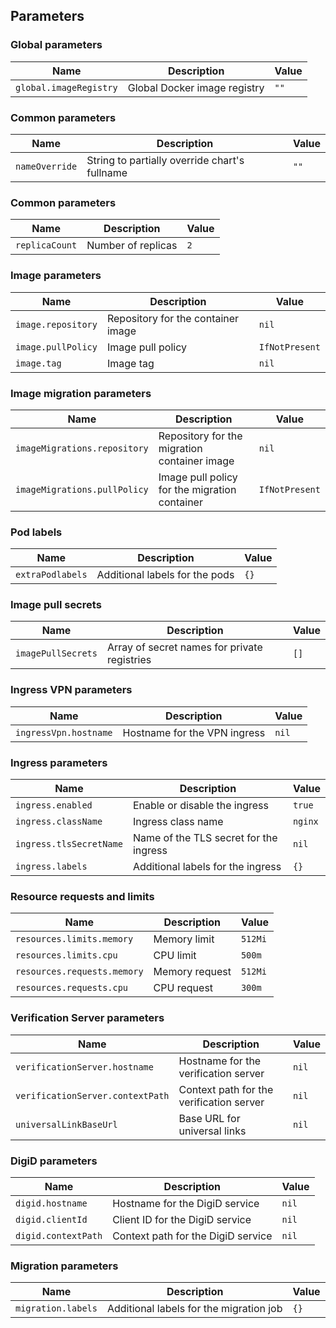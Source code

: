 ## Parameters

### Global parameters

| Name                   | Description                  | Value |
| ---------------------- | ---------------------------- | ----- |
| `global.imageRegistry` | Global Docker image registry | `""`  |

### Common parameters

| Name           | Description                                   | Value |
| -------------- | --------------------------------------------- | ----- |
| `nameOverride` | String to partially override chart's fullname | `""`  |

### Common parameters

| Name           | Description        | Value |
| -------------- | ------------------ | ----- |
| `replicaCount` | Number of replicas | `2`   |

### Image parameters

| Name               | Description                        | Value          |
| ------------------ | ---------------------------------- | -------------- |
| `image.repository` | Repository for the container image | `nil`          |
| `image.pullPolicy` | Image pull policy                  | `IfNotPresent` |
| `image.tag`        | Image tag                          | `nil`          |

### Image migration parameters

| Name                         | Description                                   | Value          |
| ---------------------------- | --------------------------------------------- | -------------- |
| `imageMigrations.repository` | Repository for the migration container image  | `nil`          |
| `imageMigrations.pullPolicy` | Image pull policy for the migration container | `IfNotPresent` |

### Pod labels

| Name             | Description                    | Value |
| ---------------- | ------------------------------ | ----- |
| `extraPodlabels` | Additional labels for the pods | `{}`  |

### Image pull secrets

| Name               | Description                                  | Value |
| ------------------ | -------------------------------------------- | ----- |
| `imagePullSecrets` | Array of secret names for private registries | `[]`  |

### Ingress VPN parameters

| Name                  | Description                  | Value |
| --------------------- | ---------------------------- | ----- |
| `ingressVpn.hostname` | Hostname for the VPN ingress | `nil` |

### Ingress parameters

| Name                    | Description                            | Value   |
| ----------------------- | -------------------------------------- | ------- |
| `ingress.enabled`       | Enable or disable the ingress          | `true`  |
| `ingress.className`     | Ingress class name                     | `nginx` |
| `ingress.tlsSecretName` | Name of the TLS secret for the ingress | `nil`   |
| `ingress.labels`        | Additional labels for the ingress      | `{}`    |

### Resource requests and limits

| Name                        | Description    | Value   |
| --------------------------- | -------------- | ------- |
| `resources.limits.memory`   | Memory limit   | `512Mi` |
| `resources.limits.cpu`      | CPU limit      | `500m`  |
| `resources.requests.memory` | Memory request | `512Mi` |
| `resources.requests.cpu`    | CPU request    | `300m`  |

### Verification Server parameters

| Name                             | Description                              | Value |
| -------------------------------- | ---------------------------------------- | ----- |
| `verificationServer.hostname`    | Hostname for the verification server     | `nil` |
| `verificationServer.contextPath` | Context path for the verification server | `nil` |
| `universalLinkBaseUrl`           | Base URL for universal links             | `nil` |

### DigiD parameters

| Name                | Description                        | Value |
| ------------------- | ---------------------------------- | ----- |
| `digid.hostname`    | Hostname for the DigiD service     | `nil` |
| `digid.clientId`    | Client ID for the DigiD service    | `nil` |
| `digid.contextPath` | Context path for the DigiD service | `nil` |

### Migration parameters

| Name               | Description                             | Value |
| ------------------ | --------------------------------------- | ----- |
| `migration.labels` | Additional labels for the migration job | `{}`  |

